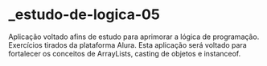 # _estudo-de-logica-05
Aplicação voltado afins de estudo para aprimorar a lógica de programação. Exercícios tirados da plataforma Alura. Esta aplicação será voltado para fortalecer os conceitos de ArrayLists, casting de objetos e instanceof.
